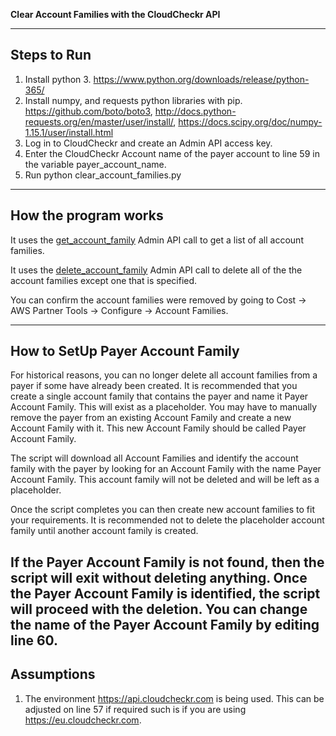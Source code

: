 **Clear Account Families with the CloudCheckr API**

---

## Steps to Run


1. Install python 3. https://www.python.org/downloads/release/python-365/
2. Install numpy, and requests python libraries with pip. https://github.com/boto/boto3, http://docs.python-requests.org/en/master/user/install/, https://docs.scipy.org/doc/numpy-1.15.1/user/install.html
3. Log in to CloudCheckr and create an Admin API access key.
4. Enter the CloudCheckr Account name of the payer account to line 59 in the variable payer_account_name.
5. Run python clear_account_families.py <cloudcheckr-admin-api-key>

---

## How the program works

It uses the [get_account_family](https://support.cloudcheckr.com/cloudcheckr-api-userguide/cloudcheckr-admin-api-reference-guide/#get_account_family) Admin API call to get a list of all account families.

It uses the [delete_account_family](https://support.cloudcheckr.com/cloudcheckr-api-userguide/cloudcheckr-admin-api-reference-guide/#delete_account_family) Admin API call to delete all of the the account families except one that is specified.

You can confirm the account families were removed by going to Cost -> AWS Partner Tools -> Configure -> Account Families.

---

## How to SetUp Payer Account Family

For historical reasons, you can no longer delete all account families from a payer if some have already been created. It is
recommended that you create a single account family that contains the payer and name it Payer Account Family. This will
exist as a placeholder. You may have to manually remove the payer from an existing Account Family and create a new Account Family
with it. This new Account Family should be called Payer Account Family.

The script will download all Account Families and identify the account family with the payer by looking for an Account Family
with the name Payer Account Family. This account family will not be deleted and will be left as a placeholder.

Once the script completes you can then create new account families to fit your requirements. It is recommended not to delete the placeholder
account family until another account family is created.

If the Payer Account Family is not found, then the script will exit without deleting anything. Once the Payer Account Family is
identified, the script will proceed with the deletion. You can change the name of the Payer Account Family by editing line 60.
---

## Assumptions

1. The environment https://api.cloudcheckr.com is being used. This can be adjusted on line 57 if required such is if you are using https://eu.cloudcheckr.com.